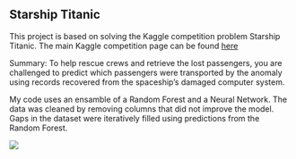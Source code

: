 ## Starship Titanic

This project is based on solving the Kaggle competition problem Starship Titanic. The main Kaggle competition page can be found [here](https://www.kaggle.com/competitions/spaceship-titanic/overview)

Summary: To help rescue crews and retrieve the lost passengers, you are challenged to predict which passengers were transported by the anomaly using records recovered from the spaceship’s damaged computer system.

My code uses an ensamble of a Random Forest and a Neural Network. The data was cleaned by removing columns that did not improve the model. Gaps in the dataset were iteratively filled using predictions from the Random Forest.

<img src="images/starship_importance.jpg" style="border-radius:5%">